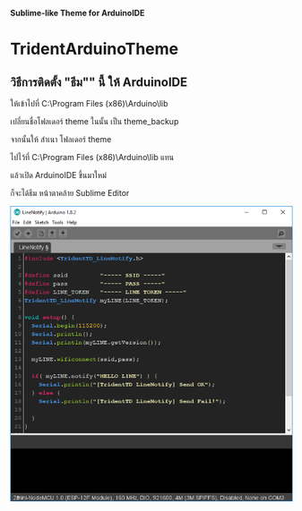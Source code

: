 **Sublime-like Theme for ArduinoIDE**
# TridentArduinoTheme

วิธีการติดตั้ง "ธีม"" นี้ ให้ ArduinoIDE
------

ให้เข้าไปที่ C:\Program Files (x86)\Arduino\lib

เปลี่ยนชื่อโฟลเดอร์ theme ในนั้น เป็น theme_backup

จากนั้นให้ สำเนา โฟลเดอร์ theme

ไปไว้ที่ C:\Program Files (x86)\Arduino\lib แทน

แล้วเปิด ArduinoIDE ขึ้นมาใหม่

ก็จะได้ธีม หน้าตาคล้าย Sublime Editor





![TridentArduinoTheme](TridentArduinoTheme.png)